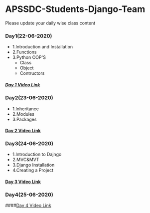 # APSSDC-Students-Django-Team
Please update your daily wise class content
### Day1(22-06-2020)
- 1.Introduction and Installation
- 2.Functions
- 3.Python OOP'S
  - Class
  - Object
  - Contructors
##### [Day 1 Video Link](https://transcripts.gotomeeting.com/#/s/9305ab557aa3afe50b42c2be83ab7ad67ef4b2817993442b4f23aaee5456aad3)

### Day2(23-06-2020)
- 1.Inheritance
- 2.Modules
- 3.Packages

#### [Day 2 Video Link](https://transcripts.gotomeeting.com/#/s/06c8d490a64f8750ff963ef4f0b2ca495dde4755f5d60e8cf1883777b00d622f)

### Day3(24-06-2020)
- 1.Introduction to Dajngo
- 2.MVC&MVT
- 3.Django Installation
- 4.Creating a Project

#### [Day 3 Video Link](https://transcripts.gotomeeting.com/#/s/2830f4f3dfccaf3c26ad05dd553e45b7621f029929757e7eb31dabe2b4d003c1)

### Day4(25-06-2020)


####[Day 4 Video Link](https://transcripts.gotomeeting.com/#/s/b465be15008b9f059951b4f80eaeb5adc756e51a28febc9e66d53d745281c5cb)
